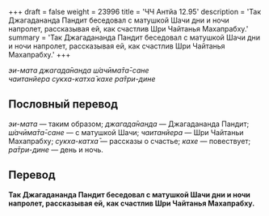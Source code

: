+++
draft = false
weight = 23996
title = 'ЧЧ Антйа 12.95'
description = 'Так Джагадананда Пандит беседовал с матушкой Шачи дни и ночи напролет, рассказывая ей, как счастлив Шри Чайтанья Махапрабху.'
summary = 'Так Джагадананда Пандит беседовал с матушкой Шачи дни и ночи напролет, рассказывая ей, как счастлив Шри Чайтанья Махапрабху.'
+++

_эи-мата джагада̄нанда ш́ачӣма̄та̄-сане  
чаитанйера сукха-катха̄ кахе ра̄три-дине_

## Пословный перевод

_эи_\-_мата_ — таким образом; _джагада̄нанда_ — Джагадананда Пандит; _ш́ачӣма̄та̄_\-_сане_ — с матушкой Шачи; _чаитанйера_ — Шри Чайтаньи Махапрабху; _сукха_\-_катха̄_ — рассказы о счастье; _кахе_ — повествует; _ра̄три_\-_дине_ — день и ночь.

## Перевод

**Так Джагадананда Пандит беседовал с матушкой Шачи дни и ночи напролет, рассказывая ей, как счастлив Шри Чайтанья Махапрабху.**
